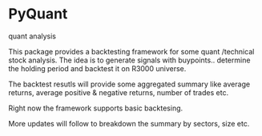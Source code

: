# PyQuant
quant analysis 

This package provides a backtesting framework for some quant /technical stock analysis.
The idea is to generate signals with buypoints.. determine the holding period and backtest it on R3000 universe.

The backtest resutls will provide some aggregated summary like average returns, average positive & negative returns, number of trades etc.

Right now the framework supports basic backtesing.

More updates will follow to breakdown the summary by sectors, size etc. 

